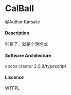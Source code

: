 # CalBall

@Author Karsake
#### Description
别看了，就是个泡泡龙

#### Software Architecture
cocos creator 2.0.9/typescript

#### Liscence
WTFPL